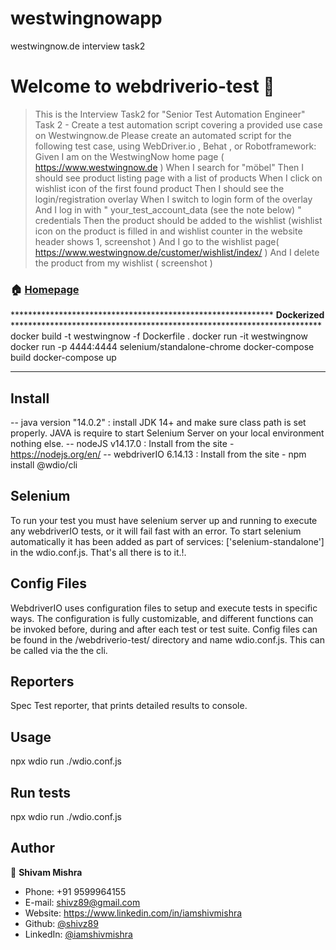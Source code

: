 # westwingnowapp
westwingnow.de interview task2

# Welcome to webdriverio-test 👋

> This is the Interview Task2 for "Senior Test Automation Engineer"
    Task 2 - Create a test automation script covering a provided use case on Westwingnow.de
        Please create an automated script for the following test case, using WebDriver.io , Behat , or Robotframework:
        Given I am on the WestwingNow home page ( https://www.westwingnow.de )
        When I search for "möbel"
        Then I should see product listing page with a list of products
        When I click on wishlist icon of the first found product
        Then I should see the login/registration overlay
        When I switch to login form of the overlay
        And I log in with " your_test_account_data (see the note below) " credentials
        Then the product should be added to the wishlist (wishlist icon on
        the product is filled in and wishlist counter in the website header shows 1, screenshot )
        And I go to the wishlist page( https://www.westwingnow.de/customer/wishlist/index/ )
        And I delete the product from my wishlist ( screenshot )

### 🏠 [Homepage](westwingnow.de)

************************************************************ **Dockerized** ***********************************************************************
docker build -t westwingnow -f Dockerfile .
docker run -it westwingnow
docker run -p 4444:4444 selenium/standalone-chrome
docker-compose build
docker-compose up
***************************************************************************************************************************************************

## Install

-- java version "14.0.2" : install JDK 14+ and make sure class path is set properly. JAVA is require to start Selenium Server on your local environment nothing else.
-- nodeJS v14.17.0 : Install from the site - https://nodejs.org/en/ 
-- webdriverIO 6.14.13 : Install from the site - npm install @wdio/cli

## Selenium

To run your test you must have selenium server up and running to execute any webdriverIO tests, or it will fail fast with an error. To start selenium automatically it has been added as part of services: ['selenium-standalone'] in the wdio.conf.js. That's all there is to it.!.

## Config Files

WebdriverIO uses configuration files to setup and execute tests in specific ways. The configuration is fully customizable, and different functions can be invoked before, during and after each test or test suite. Config files can be found in the /webdriverio-test/ directory and name wdio.conf.js. This can be called via the the cli.

## Reporters

Spec
Test reporter, that prints detailed results to console.


## Usage

npx wdio run ./wdio.conf.js

## Run tests

npx wdio run ./wdio.conf.js

## Author

👤 **Shivam Mishra**

* Phone: +91 9599964155
* E-mail: shivz89@gmail.com
* Website: https://www.linkedin.com/in/iamshivmishra
* Github: [@shivz89](https://github.com/shivz89)
* LinkedIn: [@iamshivmishra](https://linkedin.com/in/iamshivmishra)

